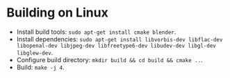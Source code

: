 Building on Linux
=================

* Install build tools: `sudo apt-get install cmake blender`.
* Install dependencies: `sudo apt-get install libvorbis-dev libflac-dev
  libopenal-dev libjpeg-dev libfreetype6-dev libudev-dev libgl-dev libglew-dev`.
* Configure build directory: `mkdir build && cd build && cmake ..`.
* Build: `make -j 4`.
